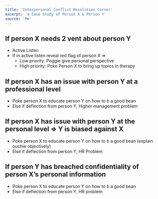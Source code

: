```yaml
---
title: 'Interpersonal Conflict Resolution Corner'
excerpt: 'a Case Study of Person X & Person Y'
source: 'Me'
---
```


## If person X needs 2 vent about person Y

- Active Listen
- If in active listen reveal red flag of person X =>
    - Low priority: Poggie give personal perspective
    - High priority: Poke Person X to bring up topics in therapy
## If person X has an issue with person Y at a professional level
- Poke person X to educate person Y on how to b a good bean
- Else if deflection from person Y, Higher management problem
## If person X has issue with person Y at the personal level => Y is biased against X
- Poke person X to educate person Y on how to b a good bean (explain ouchie objectively)
- Else if deflection from person Y, HR Problem
## If person Y has breached confidentiality of person X’s personal information
- Poke person X to educate person Y on how to b a good bean
- Else if deflection from person Y, HR problem

